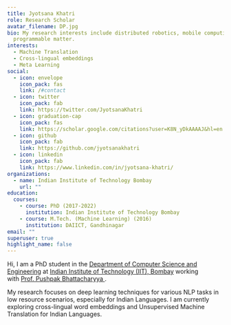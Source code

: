 ```yaml
---
title: Jyotsana Khatri
role: Research Scholar
avatar_filename: DP.jpg
bio: My research interests include distributed robotics, mobile computing and
  programmable matter.
interests:
  - Machine Translation
  - Cross-lingual embeddings
  - Meta Learning
social:
  - icon: envelope
    icon_pack: fas
    link: /#contact
  - icon: twitter
    icon_pack: fab
    link: https://twitter.com/JyotsanaKhatri
  - icon: graduation-cap
    icon_pack: fas
    link: https://scholar.google.com/citations?user=K8N_yDkAAAAJ&hl=en
  - icon: github
    icon_pack: fab
    link: https://github.com/jyotsanakhatri
  - icon: linkedin
    icon_pack: fab
    link: https://www.linkedin.com/in/jyotsana-khatri/
organizations:
  - name: Indian Institute of Technology Bombay
    url: ""
education:
  courses:
    - course: PhD (2017-2022)
      institution: Indian Institute of Technology Bombay
    - course: M.Tech. (Machine Learning) (2016)
      institution: DAIICT, Gandhinagar
email: ""
superuser: true
highlight_name: false
---
```

Hi, I am a PhD student in the [Department of Computer Science and Engineering](https://www.cse.iitb.ac.in/~jyotsanak/www.cse.iitb.ac.in) at [Indian Institute of Technology (IIT), Bombay](https://www.cse.iitb.ac.in/~jyotsanak/www.iitb.ac.in) working with [Prof. Pushpak Bhattacharyya ](https://www.cse.iitb.ac.in/~jyotsanak/www.cse.iitb.ac.in/~pb).

My research focuses on deep learning techniques for various NLP tasks in low resource scenarios, especially for Indian Languages. I am currently exploring cross-lingual word embeddings and Unsupervised Machine Translation for Indian Languages.